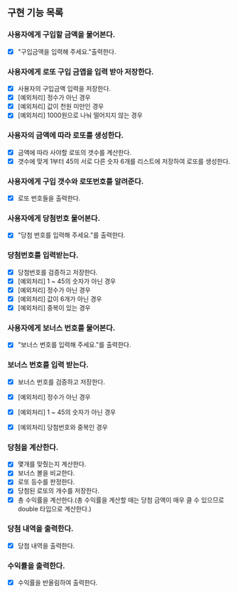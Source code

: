 ## 구현 기능 목록

### 사용자에게 구입할 금액을 물어본다.
- [x] "구입금액을 입력해 주세요."출력한다.

### 사용자에게 로또 구입 금앱을 입력 받아 저장한다.
- [x] 사용자의 구입금액 입력을 저장한다.
- [x] [예외처리] 정수가 아닌 경우
- [x] [예외처리] 값이 천원 미만인 경우
- [x] [예외처리] 1000원으로 나눠 떨어지지 않는 경우

### 사용자의 금액에 따라 로또를 생성한다.
- [x] 금액에 따라 사야할 로또의 갯수를 계산한다.
- [x] 갯수에 맞게 1부터 45의 서로 다른 숫자 6개를 리스트에 저장하여 로또를 생성한다.

### 사용자에게 구입 갯수와 로또번호를 알려준다.
- [x] 로또 번호들을 출력한다.

### 사용자에게 당첨번호 물어본다.
- [x] "당첨 번호를 입력해 주세요."를 출력한다.

### 당첨번호를 입력받는다.
- [x] 당첨번호를 검증하고 저장한다.
- [x] [예외처리] 1 ~ 45의 숫자가 아닌 경우
- [x] [예외처리] 정수가 아닌 경우
- [x] [예외처리] 값이 6개가 아닌 경우
- [x] [예외처리] 중복이 있는 경우

### 사용자에게 보너스 번호를 물어본다.
- [x] "보너스 번호를 입력해 주세요."를 출력한다.

### 보너스 번호를 입력 받는다.
- [x] 보너스 번호를 검증하고 저장한다.
- [x] [예외처리] 정수가 아닌 경우
- [x] [예외처리] 1 ~ 45의 숫자가 아닌 경우
- [x] [예외처리] 당첨번호와 중복인 경우


### 당첨을 계산한다.
- [x] 몇개를 맞췄는지 계산한다.
- [x] 보너스 볼을 비교한다.
- [x] 로또 등수를 판정한다.
- [x] 당첨된 로또의 개수를 저장한다.
- [x] 총 수익률을 계산한다.(총 수익률을 계산할 때는 당첨 금액이 매우 클 수 있으므로 double 타입으로 계산한다.)

### 당첨 내역을 출력한다.
- [x] 당첨 내역을 출력한다.

### 수익률을 출력한다.
- [x] 수익률을 반올림하여 출력한다.

